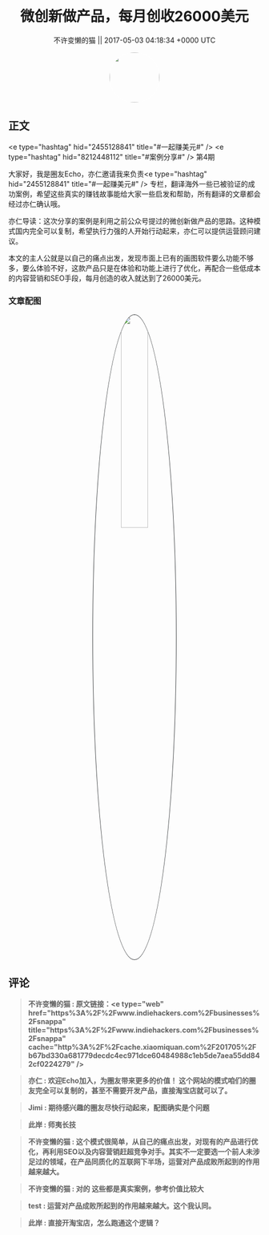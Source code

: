 <h1 align="center">微创新做产品，每月创收26000美元</h1>




<p align="center">
    <a>不许变懒的猫 || 2017-05-03 04:18:34 &#43;0000 UTC</a>
</p>

<div align="center">
    <img src="https://images.zsxq.com/FifUgrwrlRjBklYMlIEHu1P4TYxb?e=1590940799&amp;token=kIxbL07-8jAj8w1n4s9zv64FuZZNEATmlU_Vm6zD:wBt0z7mEvMjrHLyQxIrucWWf9ic=" width="100" height="100" style="border:1px solid;border-radius:50%; color:#ffffff"/>
</div>




## 正文

<div>
&lt;e type=&#34;hashtag&#34; hid=&#34;2455128841&#34; title=&#34;#一起赚美元#&#34; /&gt;  &lt;e type=&#34;hashtag&#34; hid=&#34;8212448112&#34; title=&#34;#案例分享#&#34; /&gt;  第4期

大家好，我是圈友Echo，亦仁邀请我来负责&lt;e type=&#34;hashtag&#34; hid=&#34;2455128841&#34; title=&#34;#一起赚美元#&#34; /&gt;  专栏，翻译海外一些已被验证的成功案例，希望这些真实的赚钱故事能给大家一些启发和帮助，所有翻译的文章都会经过亦仁确认哦。

亦仁导读：这次分享的案例是利用之前公众号提过的微创新做产品的思路。这种模式国内完全可以复制，希望执行力强的人开始行动起来，亦仁可以提供运营顾问建议。 

本文的主人公就是以自己的痛点出发，发现市面上已有的画图软件要么功能不够多，要么体验不好，这款产品只是在体验和功能上进行了优化，再配合一些低成本的内容营销和SEO手段，每月创造的收入就达到了26000美元。
</div>

### 文章配图

<div class="image" align="center">

<img src="https://images.zsxq.com/lkiHPoMcgkissstleOv8R_6Po5Dw?imageMogr2/auto-orient/thumbnail/800x/format/jpg/blur/1x0/quality/75&amp;e=1590940799&amp;token=kIxbL07-8jAj8w1n4s9zv64FuZZNEATmlU_Vm6zD:PYviFVjc1FaeRRniEvZP_lVkg4o=" width="33%" height="33%" style="border:1px solid;border-radius:50%; color:#3c3f41"/>

</div>


## 评论

<div align="left">
<div>

<blockquote >
<span> <strong>不许变懒的猫 : 原文链接：&lt;e type=&#34;web&#34; href=&#34;https%3A%2F%2Fwww.indiehackers.com%2Fbusinesses%2Fsnappa&#34; title=&#34;https%3A%2F%2Fwww.indiehackers.com%2Fbusinesses%2Fsnappa&#34; cache=&#34;http%3A%2F%2Fcache.xiaomiquan.com%2F201705%2Fb67bd330a681779decdc4ec971dce60484988c1eb5de7aea55dd842cf0224279&#34; /&gt; </strong></span>
</blockquote>

<blockquote >
<span> <strong>亦仁 : 欢迎Echo加入，为圈友带来更多的价值！
这个网站的模式咱们的圈友完全可以复制的，甚至不需要开发产品，直接淘宝店就可以了。 </strong></span>
</blockquote>

<blockquote >
<span> <strong>Jimi : 期待感兴趣的圈友尽快行动起来，配图确实是个问题 </strong></span>
</blockquote>

<blockquote >
<span> <strong>此岸 : 师夷长技 </strong></span>
</blockquote>

<blockquote >
<span> <strong>不许变懒的猫 : 这个模式很简单，从自己的痛点出发，对现有的产品进行优化，再利用SEO以及内容营销赶超竞争对手。其实不一定要选一个前人未涉足过的领域，在产品同质化的互联网下半场，运营对产品成败所起到的作用越来越大。 </strong></span>
</blockquote>

<blockquote >
<span> <strong>不许变懒的猫 : 对的 这些都是真实案例，参考价值比较大 </strong></span>
</blockquote>

<blockquote >
<span> <strong>test : 运营对产品成败所起到的作用越来越大。这个我认同。 </strong></span>
</blockquote>

<blockquote >
<span> <strong>此岸 : 直接开淘宝店，怎么跑通这个逻辑？ </strong></span>
</blockquote>

</div>
</div>